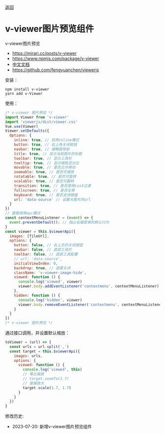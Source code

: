 [返回](../)

# v-viewer图片预览组件

v-viewer图片预览

* https://mirari.cc/posts/v-viewer
* https://www.npmjs.com/package/v-viewer
* [中文文档](https://mirari.cc/2017/08/27/Vue图片浏览组件v-viewer，支持旋转、缩放、翻转等操作/)
* https://github.com/fengyuanchen/viewerjs

安装：
```shell
npm install v-viewer
yarn add v-Viewer
```

使用：
```js
/* v-viewer 图片预览 */
import Viewer from 'v-viewer'
import 'viewerjs/dist/viewer.css'
Vue.use(Viewer)
Viewer.setDefaults({
  Options: {
    inline: true, // 启用inline模式
    button: true, // 右上角关闭按钮
    navbar: true, // 缩略图导航
    title: true, // 显示当前图片的标题
    toolbar: true, // 显示工具栏
    tooltip: true, // 显示缩放百分比
    movable: true, // 是否允许移动
    zoomable: true, // 是否可缩放
    rotatable: true, // 是否可旋转
    scalable: true, // 是否可翻转
    transition: true, // 是否使用css3过渡
    fullscreen: true, // 是否全屏
    keyboard: true, // 是否支持键盘
    url: 'data-source' // 设置大图片的url
  }
})
// 直接调用api模式
const centextMenuListener = (event) => {
  event.preventDefault(); // 阻止右键菜单的默认行为
}
const viewer = this.$viewerApi({
  images: [fileUrl],
  options: {
    button: false, // 右上方的关闭按钮
    navbar: false, // 底部工具栏
    toolbar: false, // 底部工具配置
    // url: 'data-source',
    initialViewIndex: 0,
    backdrop: true, // 遮罩关闭
    className: 'v-viewer-image-hide',
    viewed: function () {
      console.log('viewed', viewer)
      viewer.body.addEventListener('contextmenu', centextMenuListener);
    },
    hidden: function () {
      console.log('hidden', viewer)
      viewer.body.removeEventListener('contextmenu', centextMenuListener);
    }
  }
})
/* v-viewer 图片预览 */
```

通过接口调用，并设置默认缩放：
```js
toViewer = (url) => {
  const urls = url.split(',')
  const target = this.$viewerApi({
    images: urls,
    options: {
      viewed: function () {
        console.log('viewed', this)
        // 等比缩放
        // target.zoomTo(1.7)
        // 直接放大
        target.scale(1.7, 1.7)
      }
    }
  })
}
```

修改历史:
* 2023-07-20: 新增v-viewer图片预览组件
